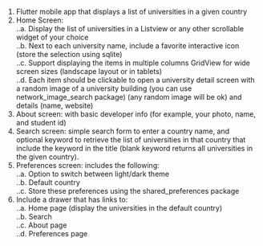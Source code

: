 1. Flutter mobile app that displays a list of universities in a given country  
2. Home Screen:  
    ..a. Display the list of universities in a Listview or any other scrollable widget of your choice  
    ..b. Next to each university name, include a favorite interactive icon (store the selection using
    sqlite)  
    ..c. Support displaying the items in multiple columns GridView for wide screen sizes (landscape
    layout or in tablets)  
    ..d. Each item should be clickable to open a university detail screen with a random image of a
    university building (you can use network_image_search package) (any random image will be
    ok) and details (name, website)  
3. About screen: with basic developer info (for example, your photo, name, and student id)  
4. Search screen: simple search form to enter a country name, and optional keyword to retrieve the
list of universities in that country that include the keyword in the title (blank keyword returns all
universities in the given country).  
5. Preferences screen: includes the following:  
    ..a. Option to switch between light/dark theme  
    ..b. Default country  
    ..c. Store these preferences using the shared_preferences package  
6. Include a drawer that has links to:  
    ..a. Home page (display the universities in the default country)  
    ..b. Search  
    ..c. About page  
    ..d. Preferences page  
